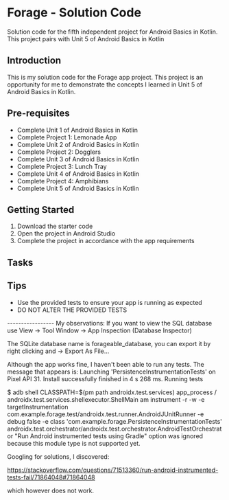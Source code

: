 Forage - Solution Code
==================================

Solution code for the fifth independent project for Android Basics in Kotlin. This project pairs
with Unit 5 of Android Basics in Kotlin

Introduction
------------

This is my solution code for the Forage app project. This project is an opportunity for me to
demonstrate the concepts I learned in Unit 5 of Android Basics in Kotlin.

Pre-requisites
--------------

- Complete Unit 1 of Android Basics in Kotlin
- Complete Project 1: Lemonade App
- Complete Unit 2 of Android Basics in Kotlin
- Complete Project 2: Dogglers
- Complete Unit 3 of Android Basics in Kotlin
- Complete Project 3: Lunch Tray
- Complete Unit 4 of Android Basics in Kotlin
- Complete Project 4: Amphibians
- Complete Unit 5 of Android Basics in Kotlin

Getting Started
---------------

1. Download the starter code
2. Open the project in Android Studio
3. Complete the project in accordance with the app requirements


Tasks
---------------

Tips
----

- Use the provided tests to ensure your app is running as expected
- DO NOT ALTER THE PROVIDED TESTS

----------------- My observations:
If you want to view the SQL database use View -> Tool Window -> App Inspection (Database Inspector)

The SQLite database name is forageable_database, you can export it by right clicking and -> Export As File...

Although the app works fine, I haven't been able to run any tests. The message that appears is:
Launching 'PersistenceInstrumentationTests' on Pixel API 31.
Install successfully finished in 4 s 268 ms.
Running tests

$ adb shell CLASSPATH=$(pm path androidx.test.services) app_process / androidx.test.services.shellexecutor.ShellMain am instrument -r -w -e targetInstrumentation com.example.forage.test/androidx.test.runner.AndroidJUnitRunner    -e debug false -e class 'com.example.forage.PersistenceInstrumentationTests' androidx.test.orchestrator/androidx.test.orchestrator.AndroidTestOrchestrator
"Run Android instrumented tests using Gradle" option was ignored because this module type is not supported yet.

Googling for solutions, I discovered:

https://stackoverflow.com/questions/71513360/run-android-instrumented-tests-fail/71864048#71864048

which however does not work.
